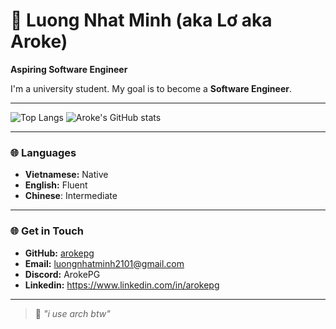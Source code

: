 # 👋 Luong Nhat Minh (aka Lơ aka Aroke)

**Aspiring Software Engineer**

I'm a university student. My goal is to become a **Software Engineer**.

---

![Top Langs](https://github-readme-stats.vercel.app/api/top-langs/?username=arokepg&size_weight=0.5&count_weight=0.5)
![Aroke's GitHub stats](https://github-readme-stats.vercel.app/api?username=arokepg&show_icons=true)

---

### 🌐 Languages
- **Vietnamese:** Native
- **English:** Fluent
- **Chinese**: Intermediate

---

### 🌐 Get in Touch
- **GitHub:** [arokepg](https://github.com/arokepg)
- **Email:** luongnhatminh2101@gmail.com
- **Discord:** ArokePG
- **Linkedin:** https://www.linkedin.com/in/arokepg

---

> 🧠 *"i use arch btw"*
